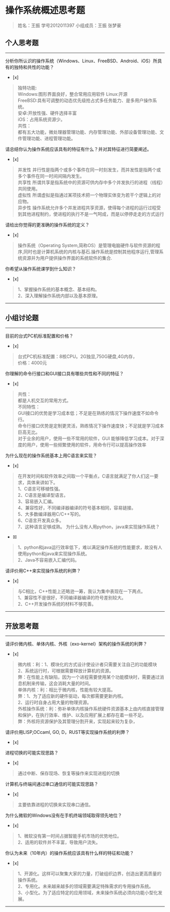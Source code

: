 # 操作系统概述思考题
>姓名：王振  学号2012011397      小组成员：王振 张梦豪
## 个人思考题

---

分析你所认识的操作系统（Windows、Linux、FreeBSD、Android、iOS）所具有的独特和共性的功能？
- [x]  
>独特功能:  
>Windows:图形界面良好，整合常用应用软件
>Linux:开源  
>FreeBSD:具有可调整的动态优先级抢占式多任务能力、是多用户操作系统。  
>安卓:开放性强、硬件选择丰富  
>iOS：占用系统资源少。  
>共性：  
>都有五大功能，微处理器管理功能、内存管理功能、外部设备管理功能、文件管理功能、进程管理功能。   

请总结你认为操作系统应该具有的特征有什么？并对其特征进行简要阐述。
- [x]  

>并发性 并行性是指两个或多个事件在同一时刻发生，而并发性是指两个或多个事件在同一时间间隔内发生。  
>共享性 所谓共享是指系统中的资源可供内存中多个并发执行的进程（线程）共同使用。  
>虚拟性 所谓虚拟是指通过某项技术把一个物理实体变为若干个逻辑上的对应物。  
>异步性 操作系统允许多个并发进程共享资源，使得每个进程的运行过程受到其他进程制约，使进程的执行不是一气呵成，而是以停停走走的方式运行  

请给出你觉得的更准确的操作系统的定义？
- [x]  

>操作系统（Operating System,简称OS）是管理电脑硬件与软件资源的程序,同时也是计算机系统的内核与基石.操作系统是控制其他程序运行,管理系统资源并为用户提供操作界面的系统软件的集合.   

你希望从操作系统课学到什么知识？
- [x]  
 
>1、掌握操作系统的基本概念、基本结构。  
>2、深入理解操作系统内部以及基本原理。

---

## 小组讨论题

---

目前的台式PC机标准配置和价格？
- [x]  

>台式PC机标准配置：8核CPU。2G独显,750G硬盘,4G内存，  
价格：4000元

你理解的命令行接口和GUI接口具有哪些共性和不同的特征？
- [x]  

>共性：  
都是人机交互的常用方式。    
>不同特性：  
>GUI接口的优势是学习成本低；不足是在熟练的情况下操作速度不如命令行。  
>命令行接口优势是定制更灵活，熟练情况下操作速度快；不足就是学习成本巨高无比。  
>对于业余的用户，使用一些不常用的软件，GUI 能够降低学习成本。对于深度的用户，使用一些频繁使用的软件，用命令行可以提高操作效率

为什么现在的操作系统基本上用C语言来实现？
- [x]  

> 在开发时间和软件效率之间取一个平衡点，C语言就满足了你人们这一要求，具体来讲如下。  
1、C语言可移植性强。  
2、C语言是编译型语言。  
3、容易嵌入汇编。  
4、兼容性好，不同编译器编译的符号基本相同，容易链接。  
5、大多数编译器用C/C++写的。  
6、C语言开发真众多。  
7、这种语言足够成熟。
为什么没有人用python，java来实现操作系统？
- [x]  

>  1、python和java运行效率低下，难以满足操作系统的性能要求，故没有人使用python和java来实现操作系统。  
2、Java不容易嵌入汇编代码。


请评价用C++来实现操作系统的利弊？
- [x]  

>  与C相比，C++性能上还略逊一筹，我认为集中表现在一下两点。  
1、兼容性不是很好，不同编译器编译的符号差别较大。  
2、C++开发操作系统的材料不够完善。


---

## 开放思考题

---

请评价微内核、单体内核、外核（exo-kernel）架构的操作系统的利弊？
- [x]  

>微内核：利：1、模块化的方式设计使设计者只需要关注自己的功能模块  
2、系统运行时，可根据需要释放计算机的资源。  
弊：在性能上有缺陷，因为一个进程需要使用某个功能模块时，需要通过消息机制来传输，这会消耗大量的时间。  
单体内核：利：相比于微内核，性能有较大提高。  
弊：1、为了适应新的硬件驱动，每次都需要更新内核。  
2、运行时自身占用大量的物理资源。  
外核操作系统：利：弥补单体内核操作系统硬件资源基本上由内核直接管理和保护，在执行效率、维护、以及应用扩展上都存在着一些不足。  
弊：外核将资源保护及其管理分割开来，实现起来较为复杂，


请评价用LISP,OCcaml, GO, D，RUST等实现操作系统的利弊？
- [x]  

>  

进程切换的可能实现思路？
- [x]  

>  通过中断、保存现场、恢复等操作来实现进程的切换

计算机与终端间通过串口通信的可能实现思路？
- [x]  

>  主要依靠进程的切换来实现串口通信。

为什么微软的Windows没有在手机终端领域取得领先地位？
- [x]  

>  1、微软没有第一时间占据智能手机市场的优势地位。  
2、适用的软件并不丰富，导致用户流失。

你认为未来（10年内）的操作系统应该具有什么样的特征和功能？
- [x]  

>   1、开源化。这样可以聚集大家的力量，打破组织边界，创造出更高质量的操作系统。  
2、专用化。未来越来越多的领域需要满足特殊需求的专用操作系统。  
3、小型化。为了适应特定的应用领域，未来操作系统必须向功能小型化发展。  


---
